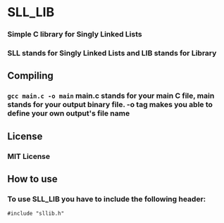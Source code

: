 # SLL_LIB
### Simple C library for Singly Linked Lists
### SLL stands for Singly Linked Lists and LIB stands for Library
## Compiling
### ```gcc main.c -o main``` main.c stands for your main C file, main stands for your output binary file. -o tag makes you able to define your own output's file name
## License
### MIT License
## How to use
### To use SLL_LIB you have to include the following header:
```#include "sllib.h"```